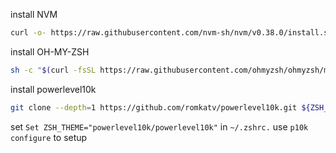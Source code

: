 install NVM
```bash
curl -o- https://raw.githubusercontent.com/nvm-sh/nvm/v0.38.0/install.sh | bash
```

install OH-MY-ZSH
```bash
sh -c "$(curl -fsSL https://raw.githubusercontent.com/ohmyzsh/ohmyzsh/master/tools/install.sh)"
```

install powerlevel10k
```bash
git clone --depth=1 https://github.com/romkatv/powerlevel10k.git ${ZSH_CUSTOM:-$HOME/.oh-my-zsh/custom}/themes/powerlevel10k
```
set `Set ZSH_THEME="powerlevel10k/powerlevel10k"` in `~/.zshrc.`
use `p10k configure` to setup
